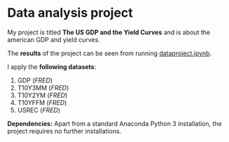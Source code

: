# Data analysis project

My project is titled **The US GDP and the Yield Curves** and is about the american GDP and yield curves.

The **results** of the project can be seen from running [dataproject.ipynb](dataproject.ipynb).

I apply the **following datasets**:
1. GDP (*FRED*) 
1. T10Y3MM (*FRED*)
1. T10Y2YM (*FRED*) 
1. T10YFFM (*FRED*)
1. USREC (*FRED*) 


**Dependencies:** Apart from a standard Anaconda Python 3 installation, the project requires no further installations.
